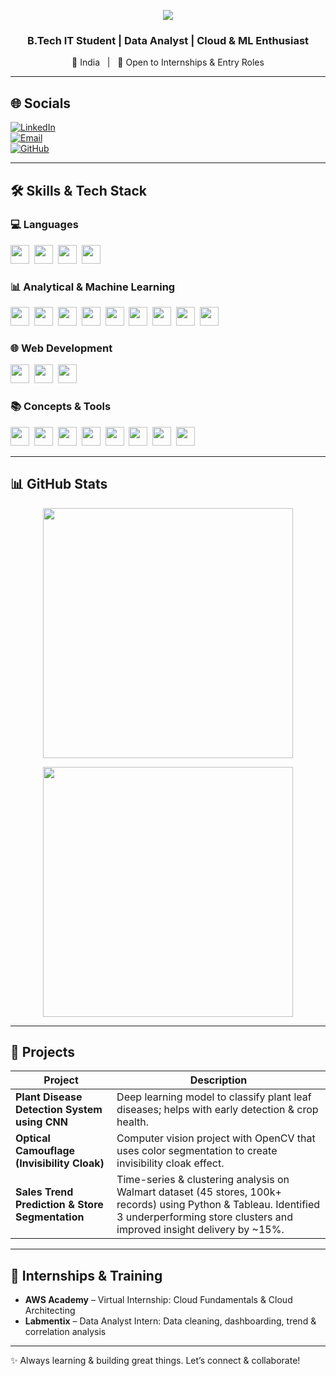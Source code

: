 <p align="center">
  <img src="https://capsule-render.vercel.app/api?text=Hey%20There!%20I%27m%20Aryan%20Verma&animation=fire&color=gradient&height=100" />
</p>

<h3 align="center">B.Tech IT Student | Data Analyst | Cloud & ML Enthusiast</h3>

<p align="center">
  📍 India &nbsp;&nbsp;|&nbsp;&nbsp; 💼 Open to Internships & Entry Roles
</p>

---

## 🌐 Socials

[![LinkedIn](https://img.shields.io/badge/LinkedIn-AryanVerma19-blue?logo=linkedin)](https://www.linkedin.com/in/aryan-verma19)  
[![Email](https://img.shields.io/badge/Email-aryanverma19%40gmail.com-red?logo=gmail)](mailto:aryanverma19@gmail.com)  
[![GitHub](https://img.shields.io/badge/GitHub-Aryanverma19-black?logo=github)](https://github.com/Aryanverma19)




---

## 🛠 Skills & Tech Stack
 

### 💻 Languages  
<img src="https://img.shields.io/badge/Java-007396?logo=java&logoColor=white" height="30">&nbsp;
<img src="https://img.shields.io/badge/Python-3776AB?logo=python&logoColor=white" height="30">&nbsp;
<img src="https://img.shields.io/badge/C-A8B9CC?logo=c&logoColor=white" height="30">&nbsp;
<img src="https://img.shields.io/badge/Problem%20Solving-FF6F00?logo=google&logoColor=white" height="30">&nbsp;

### 📊 Analytical & Machine Learning  
<img src="https://img.shields.io/badge/SQL-003B57?logo=postgresql&logoColor=white" height="30">&nbsp;
<img src="https://img.shields.io/badge/Power%20BI-F2C811?logo=powerbi&logoColor=black" height="30">&nbsp;
<img src="https://img.shields.io/badge/Excel-217346?logo=microsoft-excel&logoColor=white" height="30">&nbsp;
<img src="https://img.shields.io/badge/Tableau-E97627?logo=tableau&logoColor=white" height="30">&nbsp;
<img src="https://img.shields.io/badge/Pandas-150458?logo=pandas&logoColor=white" height="30">&nbsp;
<img src="https://img.shields.io/badge/NumPy-013243?logo=numpy&logoColor=white" height="30">&nbsp;
<img src="https://img.shields.io/badge/Linear%20Regression-FF6F61?logo=scikit-learn&logoColor=white" height="30">&nbsp;
<img src="https://img.shields.io/badge/Clustering-1E90FF?logo=scikit-learn&logoColor=white" height="30">&nbsp;
<img src="https://img.shields.io/badge/Logistic%20Regression-FF1493?logo=scikit-learn&logoColor=white" height="30">&nbsp;

### 🌐 Web Development  
<img src="https://img.shields.io/badge/HTML5-E34F26?logo=html5&logoColor=white" height="30">&nbsp;
<img src="https://img.shields.io/badge/CSS3-1572B6?logo=css3&logoColor=white" height="30">&nbsp;
<img src="https://img.shields.io/badge/JavaScript-F7DF1E?logo=javascript&logoColor=black" height="30">&nbsp;

### 📚 Concepts & Tools  
<img src="https://img.shields.io/badge/DSA-008080?logo=codeforces&logoColor=white" height="30">&nbsp;
<img src="https://img.shields.io/badge/OOPS-000000?logo=object-oriented-programming&logoColor=white" height="30">&nbsp;
<img src="https://img.shields.io/badge/Salesforce-00A1E0?logo=salesforce&logoColor=white" height="30">&nbsp;
<img src="https://img.shields.io/badge/SDLC-FF4500?logo=devdotto&logoColor=white" height="30">&nbsp;
<img src="https://img.shields.io/badge/UML%20Diagrams-4682B4?logo=uml&logoColor=white" height="30">&nbsp;
<img src="https://img.shields.io/badge/RDBMS-00618A?logo=databricks&logoColor=white" height="30">&nbsp;
<img src="https://img.shields.io/badge/Networking%20Basics-228B22?logo=cisco&logoColor=white" height="30">&nbsp;
<img src="https://img.shields.io/badge/Git-F05032?logo=git&logoColor=white" height="30">&nbsp;

---

## 📊 GitHub Stats

<p align="center">
  <img src="https://github-readme-stats.vercel.app/api?username=Aryanverma19&show_icons=true&theme=radical&hide_rank=false" width="400" />
</p>

<p align="center">
  <img src="https://github-readme-streak-stats.herokuapp.com?user=Aryanverma19&theme=radical" width="400" />
</p>

---

## 🚀 Projects

| Project | Description |
|--------|-------------|
| **Plant Disease Detection System using CNN** | Deep learning model to classify plant leaf diseases; helps with early detection & crop health. |
| **Optical Camouflage (Invisibility Cloak)** | Computer vision project with OpenCV that uses color segmentation to create invisibility cloak effect. |
| **Sales Trend Prediction & Store Segmentation** | Time-series & clustering analysis on Walmart dataset (45 stores, 100k+ records) using Python & Tableau. Identified 3 underperforming store clusters and improved insight delivery by ~15%. |

---

## 🎯 Internships & Training

- **AWS Academy** – Virtual Internship: Cloud Fundamentals & Cloud Architecting  
- **Labmentix** – Data Analyst Intern: Data cleaning, dashboarding, trend & correlation analysis  

---

✨ Always learning & building great things. Let’s connect & collaborate!

